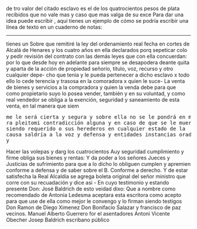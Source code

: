 de tro valor del citado esclavo es el de los quatrocientos pesos de plata recibidos que no vale mas y caso que mas valga de su exce
Para dar una idea puede escribir , aquí tienes un ejemplo de cómo se podría escribir una línea de texto en un cuaderno de notas:

---

tienes un
Sobre que remitiré la ley del ordenamiento real fecha en cortes de Alcalá de Henares y los cuatro años en ella declarados porq
sepeticar colo y pedir revisión del contrato con las demás leyes que con ella concuerdan: por lo que desde hoy en adelante para
siempre se desapodera deante quita y aparta de la acción de propiedad señorío, título, voz, recurso y otro cualquier depe- cho que tenia y le pueda pertenecer a dicho esclavo x todo ello lo cede terencia y trasosa en la comoradora x quien le suce-
La venta de bienes y servicios a la compradora y quien la venda debe para que como propietario suyo lo posea vender, también y en su voluntad, y como real vendedor se obliga a la exención, seguridad y saneamiento de esta venta, en tal manera que siem
<pre>
me le será cierta y segura y sobre ella no se le pondrá en más
ra pleitomi contradicción alguna y en caso de que se le muera
siendo requerido o sus herederos en cualquier estado de la
causa saldría a la voz y defensa y entidades instancias oradas
y </pre>
Hacer las volepas y darg
los cuatrocientos
Auy seguridad cumplimiento y firme obliga sus bienes y rentas: Y da poder a los señores Jueces y Justicias de sufrimiento para que a lo dicho lo obliguen cumplen y apremien conforme a defensa y de saber sobre el B.
Conforme a derecho. Y de estar satisfecha la Real Alcaldía se agrega boleta original del señor ministro que corre con su recuadación y dice asi - En cuyo testimonio y estando presente Don: José Baldrich de esto veidad dixo: Que a nombre
como recomendado de Antonia Ledesma aceptara esta escritora como acepto para que use de ella como mejor le convengo y lo firman siendo testigos Don Ramon de Diego Ximenez Don Bonifacio Salazar y francisco de paz vecinos.
Manuel Alberto Guerrero
for el asentadores
Antoni Vicente Obecher
Josep Baldrich
escribano público